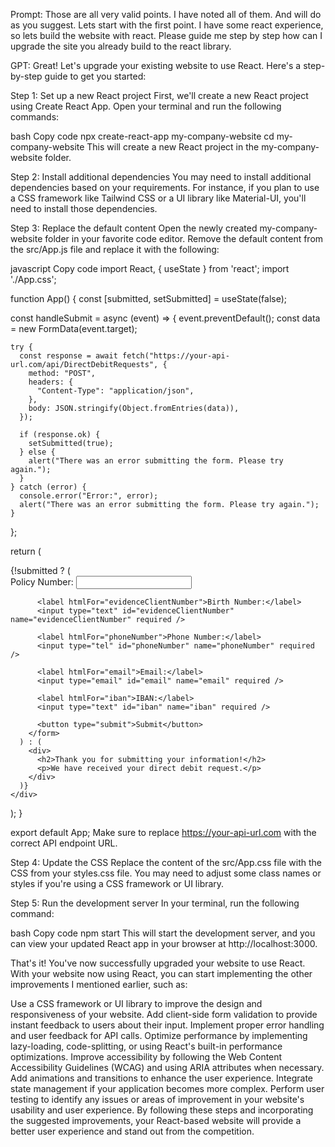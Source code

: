Prompt:
Those are all very valid points. I have noted all of them. And will do as you suggest. Lets start with the first point. I have some react experience, so lets build the website with react. Please guide me step by step how can I upgrade the site you already build to the react library.

GPT:
Great! Let's upgrade your existing website to use React. Here's a step-by-step guide to get you started:

Step 1: Set up a new React project
First, we'll create a new React project using Create React App. Open your terminal and run the following commands:

bash
Copy code
npx create-react-app my-company-website
cd my-company-website
This will create a new React project in the my-company-website folder.

Step 2: Install additional dependencies
You may need to install additional dependencies based on your requirements. For instance, if you plan to use a CSS framework like Tailwind CSS or a UI library like Material-UI, you'll need to install those dependencies.

Step 3: Replace the default content
Open the newly created my-company-website folder in your favorite code editor. Remove the default content from the src/App.js file and replace it with the following:

javascript
Copy code
import React, { useState } from 'react';
import './App.css';

function App() {
  const [submitted, setSubmitted] = useState(false);

  const handleSubmit = async (event) => {
    event.preventDefault();
    const data = new FormData(event.target);

    try {
      const response = await fetch("https://your-api-url.com/api/DirectDebitRequests", {
        method: "POST",
        headers: {
          "Content-Type": "application/json",
        },
        body: JSON.stringify(Object.fromEntries(data)),
      });

      if (response.ok) {
        setSubmitted(true);
      } else {
        alert("There was an error submitting the form. Please try again.");
      }
    } catch (error) {
      console.error("Error:", error);
      alert("There was an error submitting the form. Please try again.");
    }
  };

  return (
    <div className="App">
      {!submitted ? (
        <form onSubmit={handleSubmit}>
          <label htmlFor="policyNumber">Policy Number:</label>
          <input type="text" id="policyNumber" name="policyNumber" required />

          <label htmlFor="evidenceClientNumber">Birth Number:</label>
          <input type="text" id="evidenceClientNumber" name="evidenceClientNumber" required />

          <label htmlFor="phoneNumber">Phone Number:</label>
          <input type="tel" id="phoneNumber" name="phoneNumber" required />

          <label htmlFor="email">Email:</label>
          <input type="email" id="email" name="email" required />

          <label htmlFor="iban">IBAN:</label>
          <input type="text" id="iban" name="iban" required />

          <button type="submit">Submit</button>
        </form>
      ) : (
        <div>
          <h2>Thank you for submitting your information!</h2>
          <p>We have received your direct debit request.</p>
        </div>
      )}
    </div>
  );
}

export default App;
Make sure to replace https://your-api-url.com with the correct API endpoint URL.

Step 4: Update the CSS
Replace the content of the src/App.css file with the CSS from your styles.css file. You may need to adjust some class names or styles if you're using a CSS framework or UI library.

Step 5: Run the development server
In your terminal, run the following command:

bash
Copy code
npm start
This will start the development server, and you can view your updated React app in your browser at http://localhost:3000.

That's it! You've now successfully upgraded your website to use React. With your website now using React, you can start implementing the other improvements I mentioned earlier, such as:

Use a CSS framework or UI library to improve the design and responsiveness of your website.
Add client-side form validation to provide instant feedback to users about their input.
Implement proper error handling and user feedback for API calls.
Optimize performance by implementing lazy-loading, code-splitting, or using React's built-in performance optimizations.
Improve accessibility by following the Web Content Accessibility Guidelines (WCAG) and using ARIA attributes when necessary.
Add animations and transitions to enhance the user experience.
Integrate state management if your application becomes more complex.
Perform user testing to identify any issues or areas of improvement in your website's usability and user experience.
By following these steps and incorporating the suggested improvements, your React-based website will provide a better user experience and stand out from the competition.
